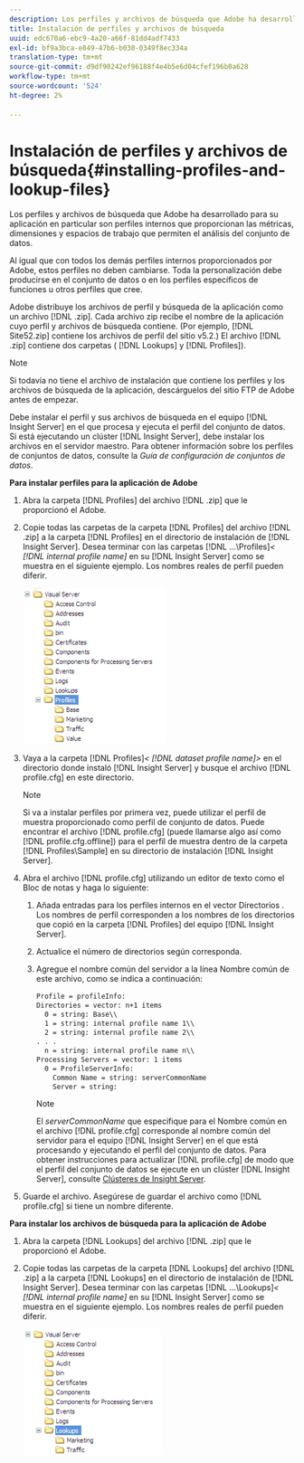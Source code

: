 ```yaml
---
description: Los perfiles y archivos de búsqueda que Adobe ha desarrollado para su aplicación en particular son perfiles internos que proporcionan las métricas, dimensiones y espacios de trabajo que permiten el análisis del conjunto de datos.
title: Instalación de perfiles y archivos de búsqueda
uuid: edc670a6-ebc9-4a20-a66f-81dd4adf7433
exl-id: bf9a3bca-e849-47b6-b038-0349f8ec334a
translation-type: tm+mt
source-git-commit: d9df90242ef96188f4e4b5e6d04cfef196b0a628
workflow-type: tm+mt
source-wordcount: '524'
ht-degree: 2%

---
```


# Instalación de perfiles y archivos de búsqueda{#installing-profiles-and-lookup-files}

Los perfiles y archivos de búsqueda que Adobe ha desarrollado para su aplicación en particular son perfiles internos que proporcionan las métricas, dimensiones y espacios de trabajo que permiten el análisis del conjunto de datos.

Al igual que con todos los demás perfiles internos proporcionados por Adobe, estos perfiles no deben cambiarse. Toda la personalización debe producirse en el conjunto de datos o en los perfiles específicos de funciones u otros perfiles que cree.

Adobe distribuye los archivos de perfil y búsqueda de la aplicación como un archivo [!DNL .zip]. Cada archivo zip recibe el nombre de la aplicación cuyo perfil y archivos de búsqueda contiene. (Por ejemplo, [!DNL Site52.zip] contiene los archivos de perfil del sitio v5.2.) El archivo [!DNL .zip] contiene dos carpetas ( [!DNL Lookups] y [!DNL Profiles]).

>[!NOTE]
>
>Si todavía no tiene el archivo de instalación que contiene los perfiles y los archivos de búsqueda de la aplicación, descárguelos del sitio FTP de Adobe antes de empezar.

Debe instalar el perfil y sus archivos de búsqueda en el equipo [!DNL Insight Server] en el que procesa y ejecuta el perfil del conjunto de datos. Si está ejecutando un clúster [!DNL Insight Server], debe instalar los archivos en el servidor maestro. Para obtener información sobre los perfiles de conjuntos de datos, consulte la *Guía de configuración de conjuntos de datos*.

**Para instalar perfiles para la aplicación de Adobe**

1. Abra la carpeta [!DNL Profiles] del archivo [!DNL .zip] que le proporcionó el Adobe.

1. Copie todas las carpetas de la carpeta [!DNL Profiles] del archivo [!DNL .zip] a la carpeta [!DNL Profiles] en el directorio de instalación de [!DNL Insight Server]. Desea terminar con las carpetas  [!DNL ...\Profiles\]*&lt; [!DNL internal profile name]* en su [!DNL Insight Server] como se muestra en el siguiente ejemplo. Los nombres reales de perfil pueden diferir.

   ![](assets/win_installprofiles.png)

1. Vaya a la carpeta  [!DNL Profiles\]*&lt; [!DNL dataset profile name]>* en el directorio donde instaló [!DNL Insight Server] y busque el archivo [!DNL profile.cfg] en este directorio.

   >[!NOTE]
   >
   >Si va a instalar perfiles por primera vez, puede utilizar el perfil de muestra proporcionado como perfil de conjunto de datos. Puede encontrar el archivo [!DNL profile.cfg] (puede llamarse algo así como [!DNL profile.cfg.offline]) para el perfil de muestra dentro de la carpeta [!DNL Profiles\Sample] en su directorio de instalación [!DNL Insight Server].

1. Abra el archivo [!DNL profile.cfg] utilizando un editor de texto como el Bloc de notas y haga lo siguiente:

   1. Añada entradas para los perfiles internos en el vector Directorios . Los nombres de perfil corresponden a los nombres de los directorios que copió en la carpeta [!DNL Profiles] del equipo [!DNL Insight Server].

   1. Actualice el número de directorios según corresponda.
   1. Agregue el nombre común del servidor a la línea Nombre común de este archivo, como se indica a continuación:

      ```
      Profile = profileInfo: 
      Directories = vector: n+1 items
        0 = string: Base\\
        1 = string: internal profile name 1\\
        2 = string: internal profile name 2\\
      . . .
        n = string: internal profile name n\\
      Processing Servers = vector: 1 items
        0 = ProfileServerInfo: 
          Common Name = string: serverCommonName
          Server = string: 
      ```

      >[!NOTE]
      >
      >El *serverCommonName* que especifique para el Nombre común en el archivo [!DNL profile.cfg] corresponde al nombre común del servidor para el equipo [!DNL Insight Server] en el que está procesando y ejecutando el perfil del conjunto de datos. Para obtener instrucciones para actualizar [!DNL profile.cfg] de modo que el perfil del conjunto de datos se ejecute en un clúster [!DNL Insight Server], consulte [Clústeres de Insight Server](../../../../home/c-inst-svr/c-install-ins-svr/c-ins-svr-clstrs/c-abt-ins-svr-clsters.md).

1. Guarde el archivo. Asegúrese de guardar el archivo como [!DNL profile.cfg] si tiene un nombre diferente.

**Para instalar los archivos de búsqueda para la aplicación de Adobe**

1. Abra la carpeta [!DNL Lookups] del archivo [!DNL .zip] que le proporcionó el Adobe.

1. Copie todas las carpetas de la carpeta [!DNL Lookups] del archivo [!DNL .zip] a la carpeta [!DNL Lookups] en el directorio de instalación de [!DNL Insight Server]. Desea terminar con las carpetas  [!DNL ...\Lookups\]*&lt; [!DNL internal profile name]* en su [!DNL Insight Server] como se muestra en el siguiente ejemplo. Los nombres reales de perfil pueden diferir.

   ![](assets/win_installLookups.png)
